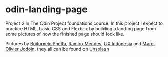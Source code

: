 # odin-landing-page
Project 2 in The Odin Project foundations course. In this project I expect to practice HTML, basic CSS and Flexbox by building a landing page from some pictures of how the finished page should look like.

Pictures by <a href="https://unsplash.com/@writecodenow?utm_source=unsplash&utm_medium=referral&utm_content=creditCopyText">Boitumelo Phetla</a>, <a href="https://unsplash.com/@thisisramiro?utm_source=unsplash&utm_medium=referral&utm_content=creditCopyText">Ramiro Mendes</a>, <a href="https://unsplash.com/@uxindo?utm_source=unsplash&utm_medium=referral&utm_content=creditCopyText">UX Indonesia</a> and <a href="https://unsplash.com/@marcojodoin?utm_source=unsplash&utm_medium=referral&utm_content=creditCopyText">Marc-Olivier Jodoin</a>, they all can be found on <a href="https://unsplash.com/s/photos/architecture?utm_source=unsplash&utm_medium=referral&utm_content=creditCopyText">Unsplash</a>
  
